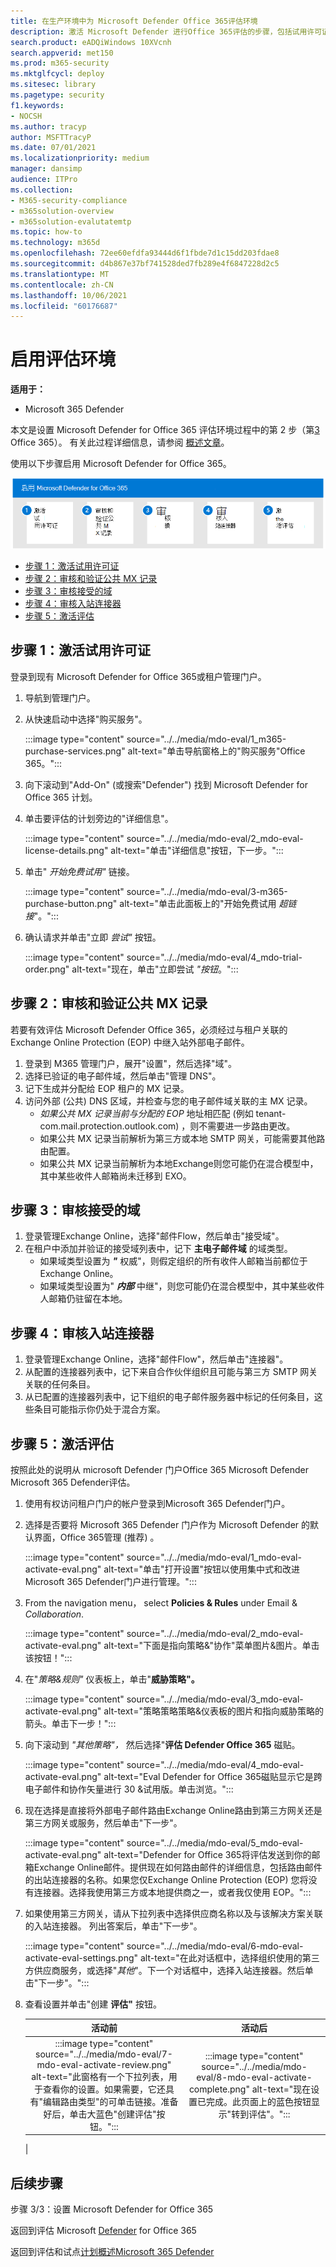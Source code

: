 ```yaml
---
title: 在生产环境中为 Microsoft Defender Office 365评估环境
description: 激活 Microsoft Defender 进行Office 365评估的步骤，包括试用许可证、MX 记录处理、&接受域和入站连接的审核。
search.product: eADQiWindows 10XVcnh
search.appverid: met150
ms.prod: m365-security
ms.mktglfcycl: deploy
ms.sitesec: library
ms.pagetype: security
f1.keywords:
- NOCSH
ms.author: tracyp
author: MSFTTracyP
ms.date: 07/01/2021
ms.localizationpriority: medium
manager: dansimp
audience: ITPro
ms.collection:
- M365-security-compliance
- m365solution-overview
- m365solution-evalutatemtp
ms.topic: how-to
ms.technology: m365d
ms.openlocfilehash: 72ee60efdfa93444d6f1fbde7d1c15dd203fdae8
ms.sourcegitcommit: d4b867e37bf741528ded7fb289e4f6847228d2c5
ms.translationtype: MT
ms.contentlocale: zh-CN
ms.lasthandoff: 10/06/2021
ms.locfileid: "60176687"
---
```

# <a name="enable-the-evaluation-environment"></a>启用评估环境

**适用于：**
- Microsoft 365 Defender

本文是设置 Microsoft Defender for Office 365 评估环境过程中的第 2 步（第[3](eval-defender-office-365-overview.md) Office 365）。 有关此过程详细信息，请参阅 [概述文章](eval-defender-office-365-overview.md)。

使用以下步骤启用 Microsoft Defender for Office 365。

![在 Microsoft Defender 评估Office 365启用 Microsoft Defender for Office 365的步骤。](../../media/defender/m365-defender-office-eval-enable-steps.png)

- [步骤 1：激活试用许可证](#step-1-activate-trial-licenses)
- [步骤 2：审核和验证公共 MX 记录](#step-2-audit-and-verify-the-public-mx-record)
- [步骤 3：审核接受的域](#step-3-audit-accepted-domains)
- [步骤 4：审核入站连接器](#step-4-audit-inbound-connectors)
- [步骤 5：激活评估](#step-5-activate-the-evaluation)

## <a name="step-1-activate-trial-licenses"></a>步骤 1：激活试用许可证

登录到现有 Microsoft Defender for Office 365或租户管理门户。

1. 导航到管理门户。
2. 从快速启动中选择"购买服务"。

   :::image type="content" source="../../media/mdo-eval/1_m365-purchase-services.png" alt-text="单击导航窗格上的&quot;购买服务&quot;Office 365。":::

3. 向下滚动到"Add-On" (或搜索"Defender") 找到 Microsoft Defender for Office 365 计划。
4. 单击要评估的计划旁边的"详细信息"。

   :::image type="content" source="../../media/mdo-eval/2_mdo-eval-license-details.png" alt-text="单击&quot;详细信息&quot;按钮，下一步。":::

5. 单击" *开始免费试用"* 链接。

   :::image type="content" source="../../media/mdo-eval/3-m365-purchase-button.png" alt-text="单击此面板上的&quot;开始免费试用 *超链接*&quot;。":::

6. 确认请求并单击"立即 *尝试"* 按钮。

   :::image type="content" source="../../media/mdo-eval/4_mdo-trial-order.png" alt-text="现在，单击&quot;立即尝试 *&quot;按钮*。":::

## <a name="step-2-audit-and-verify-the-public-mx-record"></a>步骤 2：审核和验证公共 MX 记录

若要有效评估 Microsoft Defender Office 365，必须经过与租户关联的 Exchange Online Protection (EOP) 中继入站外部电子邮件。

1. 登录到 M365 管理门户，展开"设置"，然后选择"域"。
2. 选择已验证的电子邮件域，然后单击"管理 DNS"。
3. 记下生成并分配给 EOP 租户的 MX 记录。
4. 访问外部 (公共) DNS 区域，并检查与您的电子邮件域关联的主 MX 记录。
    - *如果公共 MX 记录当前与分配的 EOP* 地址相匹配 (例如 tenant-com.mail.protection.outlook.com) ，则不需要进一步路由更改。
    - 如果公共 MX 记录当前解析为第三方或本地 SMTP 网关，可能需要其他路由配置。
    - 如果公共 MX 记录当前解析为本地Exchange则您可能仍在混合模型中，其中某些收件人邮箱尚未迁移到 EXO。

## <a name="step-3-audit-accepted-domains"></a>步骤 3：审核接受的域

1. 登录管理Exchange Online，选择"邮件Flow，然后单击"接受域"。
2. 在租户中添加并验证的接受域列表中，记下 **主电子邮件域** 的域类型。
    - 如果域类型设置为 ***"*** 权威"，则假定组织的所有收件人邮箱当前都位于Exchange Online。
    - 如果域类型设置为" ***内部*** 中继"，则您可能仍在混合模型中，其中某些收件人邮箱仍驻留在本地。

## <a name="step-4-audit-inbound-connectors"></a>步骤 4：审核入站连接器

1. 登录管理Exchange Online，选择"邮件Flow"，然后单击"连接器"。
2. 从配置的连接器列表中，记下来自合作伙伴组织且可能与第三方 SMTP 网关关联的任何条目。
3. 从已配置的连接器列表中，记下组织的电子邮件服务器中标记的任何条目，这些条目可能指示你仍处于混合方案。

## <a name="step-5-activate-the-evaluation"></a>步骤 5：激活评估

按照此处的说明从 microsoft Defender 门户Office 365 Microsoft Defender Microsoft 365 Defender评估。

1. 使用有权访问租户门户的帐户登录到Microsoft 365 Defender门户。
2. 选择是否要将 Microsoft 365 Defender 门户作为 Microsoft Defender 的默认界面，Office 365管理 (推荐) 。

   :::image type="content" source="../../media/mdo-eval/1_mdo-eval-activate-eval.png" alt-text="单击&quot;打开设置&quot;按钮以使用集中式和改进Microsoft 365 Defender门户进行管理。":::

3. From the navigation menu， select **Policies & Rules** under Email & *Collaboration*.

   :::image type="content" source="../../media/mdo-eval/2_mdo-eval-activate-eval.png" alt-text="下面是指向策略&&quot;协作&quot;菜单图片&图片。单击该按钮！":::

4. 在"*策略&规则"* 仪表板上，单击"**威胁策略"。**

   :::image type="content" source="../../media/mdo-eval/3_mdo-eval-activate-eval.png" alt-text="策略策略策略&仪表板的图片和指向威胁策略的箭头。单击下一步！":::

5. 向下滚动到 *"其他策略"，* 然后选择"**评估 Defender Office 365** 磁贴。

   :::image type="content" source="../../media/mdo-eval/4_mdo-eval-activate-eval.png" alt-text="Eval Defender for Office 365磁贴显示它是跨电子邮件和协作矢量进行 30 &试用版。单击浏览。":::

6. 现在选择是直接将外部电子邮件路由Exchange Online路由到第三方网关还是第三方网关或服务，然后单击"下一步"。

   :::image type="content" source="../../media/mdo-eval/5_mdo-eval-activate-eval.png" alt-text="Defender for Office 365将评估发送到你的邮箱Exchange Online邮件。提供现在如何路由邮件的详细信息，包括路由邮件的出站连接器的名称。如果您仅Exchange Online Protection (EOP) 您将没有连接器。选择我使用第三方或本地提供商之一，或者我仅使用 EOP。":::

7. 如果使用第三方网关，请从下拉列表中选择供应商名称以及与该解决方案关联的入站连接器。 列出答案后，单击"下一步"。

   :::image type="content" source="../../media/mdo-eval/6-mdo-eval-activate-eval-settings.png" alt-text="在此对话框中，选择组织使用的第三方供应商服务，或选择&quot;*其他*&quot;。下一个对话框中，选择入站连接器。然后单击&quot;下一步&quot;。":::

8. 查看设置并单击"创建 **评估"** 按钮。

   |活动前|活动后|
   |:---:|:---:|
   |:::image type="content" source="../../media/mdo-eval/7-mdo-eval-activate-review.png" alt-text="此窗格有一个下拉列表，用于查看你的设置。如果需要，它还具有&quot;编辑路由类型&quot;的可单击链接。准备好后，单击大蓝色&quot;创建评估&quot;按钮。":::|:::image type="content" source="../../media/mdo-eval/8-mdo-eval-activate-complete.png" alt-text="现在设置已完成。此页面上的蓝色按钮显示&quot;转到评估&quot;。":::|
   |

## <a name="next-steps"></a>后续步骤

步骤 3/3：设置 Microsoft Defender for Office 365

返回到评估 Microsoft [Defender](eval-defender-office-365-overview.md) for Office 365

返回到评估和试点[计划概述Microsoft 365 Defender](eval-overview.md)
